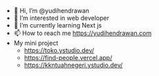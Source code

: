 - 👋 Hi, I’m @yudihendrawan
- 👀 I’m interested in web developer
- 🌱 I’m currently learning Next js
- 📫 How to reach me https://yudihendrawan.com
- My mini project
  - https://toko.ystudio.dev/
  - https://find-people.vercel.app/
  - https://kkntuahnegeri.ystudio.dev/

<!---
yudihendrawan/yudihendrawan is a ✨ special ✨ repository because its `README.md` (this file) appears on your GitHub profile.
You can click the Preview link to take a look at your changes.
--->
